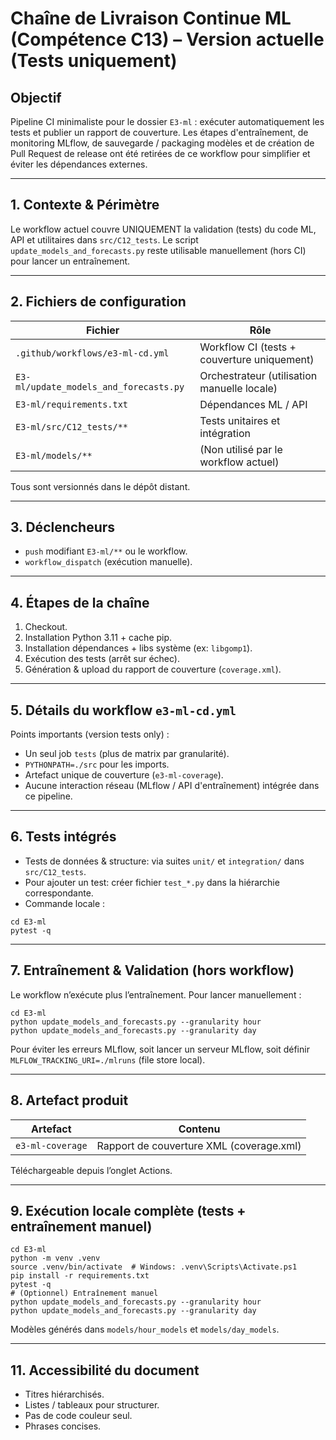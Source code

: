 # Chaîne de Livraison Continue ML (Compétence C13) – Version actuelle (Tests uniquement)

## Objectif
Pipeline CI minimaliste pour le dossier `E3-ml` : exécuter automatiquement les tests et publier un rapport de couverture. Les étapes d'entraînement, de monitoring MLflow, de sauvegarde / packaging modèles et de création de Pull Request de release ont été retirées de ce workflow pour simplifier et éviter les dépendances externes.

---
## 1. Contexte & Périmètre
Le workflow actuel couvre UNIQUEMENT la validation (tests) du code ML, API et utilitaires dans `src/C12_tests`. Le script `update_models_and_forecasts.py` reste utilisable manuellement (hors CI) pour lancer un entraînement.

---
## 2. Fichiers de configuration
| Fichier | Rôle |
|---------|------|
| `.github/workflows/e3-ml-cd.yml` | Workflow CI (tests + couverture uniquement) |
| `E3-ml/update_models_and_forecasts.py` | Orchestrateur (utilisation manuelle locale) |
| `E3-ml/requirements.txt` | Dépendances ML / API |
| `E3-ml/src/C12_tests/**` | Tests unitaires et intégration |
| `E3-ml/models/**` | (Non utilisé par le workflow actuel) |

Tous sont versionnés dans le dépôt distant.

---
## 3. Déclencheurs
- `push` modifiant `E3-ml/**` ou le workflow.
- `workflow_dispatch` (exécution manuelle).

---
## 4. Étapes de la chaîne
1. Checkout.
2. Installation Python 3.11 + cache pip.
3. Installation dépendances + libs système (ex: `libgomp1`).
4. Exécution des tests (arrêt sur échec).
5. Génération & upload du rapport de couverture (`coverage.xml`).

---
## 5. Détails du workflow `e3-ml-cd.yml`
Points importants (version tests only) :
- Un seul job `tests` (plus de matrix par granularité).
- `PYTHONPATH=./src` pour les imports.
- Artefact unique de couverture (`e3-ml-coverage`).
- Aucune interaction réseau (MLflow / API d'entraînement) intégrée dans ce pipeline.

---
## 6. Tests intégrés
- Tests de données & structure: via suites `unit/` et `integration/` dans `src/C12_tests`.
- Pour ajouter un test: créer fichier `test_*.py` dans la hiérarchie correspondante.
- Commande locale :
```
cd E3-ml
pytest -q
```

---
## 7. Entraînement & Validation (hors workflow)
Le workflow n’exécute plus l’entraînement. Pour lancer manuellement :
```
cd E3-ml
python update_models_and_forecasts.py --granularity hour
python update_models_and_forecasts.py --granularity day
```
Pour éviter les erreurs MLflow, soit lancer un serveur MLflow, soit définir `MLFLOW_TRACKING_URI=./mlruns` (file store local).

---
## 8. Artefact produit
| Artefact | Contenu |
|----------|---------|
| `e3-ml-coverage` | Rapport de couverture XML (coverage.xml) |

Téléchargeable depuis l’onglet Actions.

---
## 9. Exécution locale complète (tests + entraînement manuel)
```
cd E3-ml
python -m venv .venv
source .venv/bin/activate  # Windows: .venv\Scripts\Activate.ps1
pip install -r requirements.txt
pytest -q
# (Optionnel) Entraînement manuel
python update_models_and_forecasts.py --granularity hour
python update_models_and_forecasts.py --granularity day
```
Modèles générés dans `models/hour_models` et `models/day_models`.

---
## 11. Accessibilité du document
- Titres hiérarchisés.
- Listes / tableaux pour structurer.
- Pas de code couleur seul.
- Phrases concises.